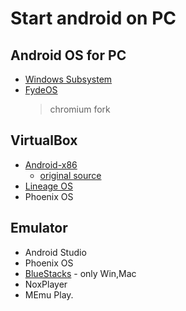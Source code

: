 # Start android on PC
## Android OS for PC
* [Windows Subsystem](https://quickfever.com/how-to-install-android-apps-on-windows-11-from-apk-file/)
* [FydeOS](https://fydeos.io/download)
  > chromium fork

## VirtualBox
* [Android-x86](https://www.osboxes.org/android-x86)
  * [original source](https://www.android-x86.org/)
* [Lineage OS](https://www.osboxes.org/android-x86/)
* Phoenix OS

## Emulator
* Android Studio
* Phoenix OS
* [BlueStacks](https://www.bluestacks.com/de/index.html) - only Win,Mac
* NoxPlayer
* MEmu Play.
